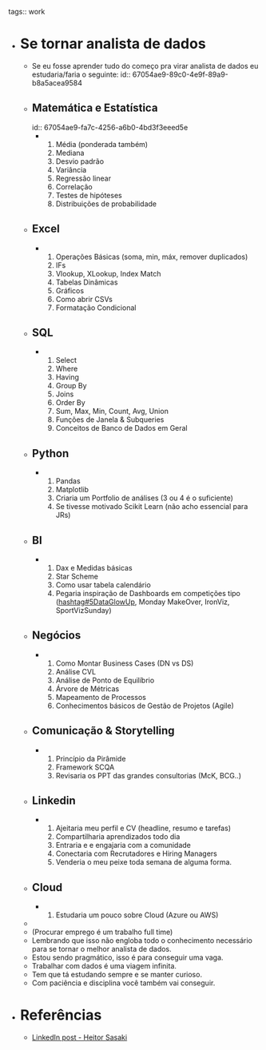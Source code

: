 tags:: work

- # Se tornar analista de dados
	- Se eu fosse aprender tudo do começo pra virar analista de dados eu estudaria/faria o seguinte:
	  id:: 67054ae9-89c0-4e9f-89a9-b8a5acea9584
	- ## Matemática e Estatística
	  id:: 67054ae9-fa7c-4256-a6b0-4bd3f3eeed5e
		- 1. Média (ponderada também)
		  2. Mediana
		  3. Desvio padrão
		  4. Variância
		  5. Regressão linear
		  6. Correlação
		  7. Testes de hipóteses
		  8. Distribuições de probabilidade
	- ## Excel
		- 1. Operações Básicas (soma, min, máx, remover duplicados)
		  2. IFs
		  3. Vlookup, XLookup, Index Match
		  4. Tabelas Dinâmicas
		  5. Gráficos
		  6. Como abrir CSVs
		  7. Formatação Condicional
	- ## SQL
		- 1. Select
		  2. Where
		  3. Having
		  4. Group By
		  5. Joins
		  6. Order By
		  7. Sum, Max, Min, Count, Avg, Union
		  8. Funções de Janela & Subqueries
		  9. Conceitos de Banco de Dados em Geral
	- ## Python
		- 1. Pandas
		  2. Matplotlib
		  3. Criaria um Portfolio de análises (3 ou 4 é o suficiente)
		  4. Se tivesse motivado Scikit Learn (não acho essencial para JRs)
	- ## BI
		- 1. Dax e Medidas básicas
		  2. Star Scheme
		  3. Como usar tabela calendário
		  4. Pegaria inspiração de Dashboards em competições tipo ([hashtag#5DataGlowUp](https://www.linkedin.com/feed/hashtag/?keywords=5dataglowup&highlightedUpdateUrns=urn%3Ali%3Aactivity%3A7249380542398230531), Monday MakeOver, IronViz, SportVizSunday)
	- ## Negócios
		- 1. Como Montar Business Cases (DN vs DS)
		  2. Análise CVL 
		  3. Análise de Ponto de Equilíbrio
		  4. Árvore de Métricas 
		  5. Mapeamento de Processos
		  6. Conhecimentos básicos de Gestão de Projetos (Agile)
	- ## Comunicação & Storytelling
		- 1. Princípio da Pirâmide
		  2. Framework SCQA
		  3. Revisaria os PPT das grandes consultorias (McK, BCG..)
	- ## Linkedin
		- 1. Ajeitaria meu perfil e CV (headline, resumo e tarefas)
		  2. Compartilharia aprendizados todo dia
		  3. Entraria e e engajaria com a comunidade
		  4. Conectaria com Recrutadores e Hiring Managers
		  5. Venderia o meu peixe toda semana de alguma forma.
	- ## Cloud
		- 1. Estudaria um pouco sobre Cloud (Azure ou AWS)
	-
	- (Procurar emprego é um trabalho full time)
	- Lembrando que isso não engloba todo o conhecimento necessário para se tornar o melhor analista de dados.
	- Estou sendo pragmático, isso é para conseguir uma vaga.
	- Trabalhar com dados é uma viagem infinita.
	- Tem que tá estudando sempre e se manter curioso.
	- Com paciência e disciplina você também vai conseguir.
- # Referências
	- [LinkedIn post - Heitor Sasaki](https://www.linkedin.com/posts/heitorsasaki_5dataglowup-activity-7249380542398230531-vLdC?utm_source=share&utm_medium=member_desktop)